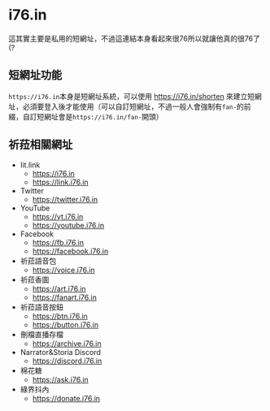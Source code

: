 # i76.in

這其實主要是私用的短網址，不過這連結本身看起來很76所以就讓他真的很76了(?

## 短網址功能

`https://i76.in`本身是短網址系統，可以使用 <https://i76.in/shorten> 來建立短網址，必須要登入後才能使用（可以自訂短網址，不過一般人會強制有`fan-`的前綴，自訂短網址會是`https://i76.in/fan-`開頭）

## 祈菈相關網址

- lit.link
  - <https://i76.in>
  - <https://link.i76.in>
- Twitter
  - <https://twitter.i76.in>
- YouTube
  - <https://yt.i76.in>
  - <https://youtube.i76.in>
- Facebook
  - <https://fb.i76.in>
  - <https://facebook.i76.in>
- 祈菈語音包
  - <https://voice.i76.in>
- 祈菈香圖
  - <https://art.i76.in>
  - <https://fanart.i76.in>
- 祈菈語音按鈕
  - <https://btn.i76.in>
  - <https://button.i76.in>
- 刪檔直播存檔
  - <https://archive.i76.in>
- Narrator&Storia Discord
  - <https://discord.i76.in>
- 棉花糖
  - <https://ask.i76.in>
- 綠界抖內
  - <https://donate.i76.in>
